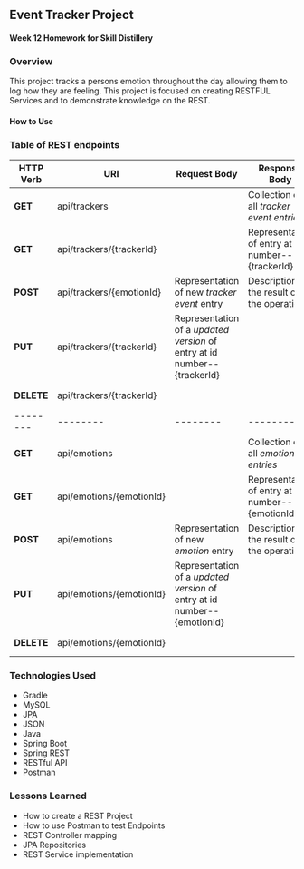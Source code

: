 ## Event Tracker Project

#### Week 12 Homework for Skill Distillery

### Overview
This project tracks a persons emotion throughout the day allowing them to log how they are feeling. This project is focused on creating RESTFUL Services and to demonstrate knowledge on the REST.

#### How to Use




### **Table of REST endpoints**
**HTTP Verb**| **URI**| **Request Body**|**Response Body**|**Purpose**|
--------|--------|--------|--------|--------|
**GET** | api/trackers|       |Collection of all *tracker event entries* | **List** or **Collection** endpoint
**GET** | api/trackers/{trackerId}| | Representation of entry at id number-- {trackerId}| **Retrieve** endpoint
**POST** | api/trackers/{emotionId}| Representation of new *tracker event* entry| Description of the result of the operation| **Create** endpoint
**PUT** | api/trackers/{trackerId}| Representation of a *updated version* of entry at id number--{trackerId}| | **Replace** endpoint
**DELETE** | api/trackers/{trackerId}| | | **Delete** route
--------|--------|--------|--------|--------|
**GET** | api/emotions|       |Collection of all *emotion entries* | **List** or **Collection** endpoint
**GET** | api/emotions/{emotionId}| | Representation of entry at id number-- {emotionId}| **Retrieve** endpoint
**POST** | api/emotions| Representation of new *emotion* entry| Description of the result of the operation| **Create** endpoint
**PUT** | api/emotions/{emotionId}| Representation of a *updated version* of entry at id number--{emotionId}| | **Replace** endpoint
**DELETE** | api/emotions/{emotionId}| | | **Delete** route

### Technologies Used
- Gradle
- MySQL
- JPA
- JSON
- Java
- Spring Boot
- Spring REST
- RESTful API
- Postman

### Lessons Learned
- How to create a REST Project
- How to use Postman to test Endpoints
- REST Controller mapping
- JPA Repositories
- REST Service implementation
